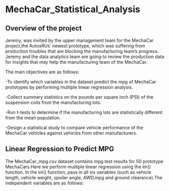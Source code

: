 # MechaCar_Statistical_Analysis

## Overview of the project

Jeremy, was invited by the upper management team for the MechaCar project,the AutosRUs’ newest prototype, which was suffering from production troubles that are blocking the manufacturing team’s progress. Jeremy and the data analytics team are going to review the production data for insights that may help the manufacturing team of the MechaCar.

The main objectives are as follows:

-To identify which variables in the dataset predict the mpg of MechaCar prototypes by performing multiple linear regression analysis.

-Collect summary statistics on the pounds per square inch (PSI) of the suspension coils from the manufacturing lots.

-Run t-tests to determine if the manufacturing lots are statistically different from the mean population.

-Design a statistical study to compare vehicle performance of the MechaCar vehicles against vehicles from other manufacturers. 

## Linear Regression to Predict MPG

The MechaCar_mpg.csv dataset contains mpg test results for 50 prototype MechaCars.Here we perform multiple linear regression using the lm() function. In the lm() function, pass in all six variables (such as vehicle length, vehicle weight, spoiler angle, AWD,mpg and ground clearance).The independent variables are as follows:

![]()




